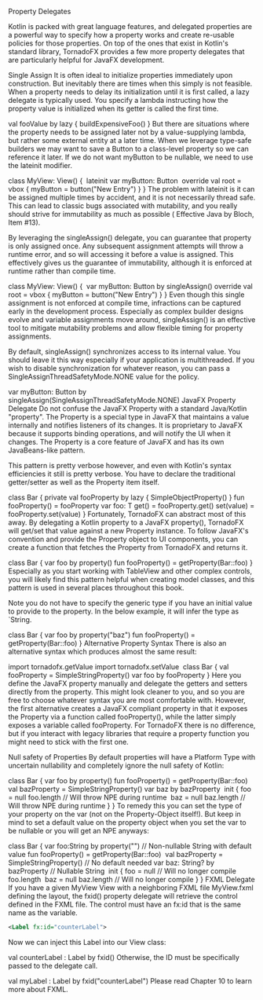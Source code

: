Property Delegates

Kotlin is packed with great language features, and delegated properties are a powerful way to specify how a property works and create re-usable policies for those properties. On top of the ones that exist in Kotlin's standard library, TornadoFX provides a few more property delegates that are particularly helpful for JavaFX development.

Single Assign
It is often ideal to initialize properties immediately upon construction. But inevitably there are times when this simply is not feasible. When a property needs to delay its initialization until it is first called, a lazy delegate is typically used. You specify a lambda instructing how the property value is initialized when its getter is called the first time.

val fooValue by lazy { buildExpensiveFoo() }
But there are situations where the property needs to be assigned later not by a value-supplying lambda, but rather some external entity at a later time. When we leverage type-safe builders we may want to save a Button to a class-level property so we can reference it later. If we do not want myButton to be nullable, we need to use the lateinit modifier.

class MyView: View() {
​
    lateinit var myButton: Button
​
    override val root = vbox {
        myButton = button("New Entry")
    }
}
The problem with lateinit is it can be assigned multiple times by accident, and it is not necessarily thread safe. This can lead to classic bugs associated with mutability, and you really should strive for immutability as much as possible ( Effective Java by Bloch, Item #13).

By leveraging the singleAssign() delegate, you can guarantee that property is only assigned once. Any subsequent assignment attempts will throw a runtime error, and so will accessing it before a value is assigned. This effectively gives us the guarantee of immutability, although it is enforced at runtime rather than compile time.

class MyView: View() {
​
    var myButton: Button by singleAssign()
​
    override val root = vbox {
        myButton = button("New Entry")
    }
}
Even though this single assignment is not enforced at compile time, infractions can be captured early in the development process. Especially as complex builder designs evolve and variable assignments move around, singleAssign() is an effective tool to mitigate mutability problems and allow flexible timing for property assignments.

By default, singleAssign() synchronizes access to its internal value. You should leave it this way especially if your application is multithreaded. If you wish to disable synchronization for whatever reason, you can pass a SingleAssignThreadSafetyMode.NONE value for the policy.

var myButton: Button by singleAssign(SingleAssignThreadSafetyMode.NONE)
JavaFX Property Delegate
Do not confuse the JavaFX Property with a standard Java/Kotlin "property". The Property is a special type in JavaFX that maintains a value internally and notifies listeners of its changes. It is proprietary to JavaFX because it supports binding operations, and will notify the UI when it changes. The Property is a core feature of JavaFX and has its own JavaBeans-like pattern.

This pattern is pretty verbose however, and even with Kotlin's syntax efficiencies it still is pretty verbose. You have to declare the traditional getter/setter as well as the Property item itself.

 class Bar {
    private val fooProperty by lazy { SimpleObjectProperty<T>() }
    fun fooProperty() = fooProperty
    var foo: T
        get() = fooProperty.get()
        set(value) = fooProperty.set(value)
}
Fortunately, TornadoFX can abstract most of this away. By delegating a Kotlin property to a JavaFX property(), TornadoFX will get/set that value against a new Property instance. To follow JavaFX's convention and provide the Property object to UI components, you can create a function that fetches the Property from TornadoFX and returns it.

class Bar {
    var foo by property<String>()
    fun fooProperty() = getProperty(Bar::foo)
}
Especially as you start working with TableView and other complex controls, you will likely find this pattern helpful when creating model classes, and this pattern is used in several places throughout this book.

Note you do not have to specify the generic type if you have an initial value to provide to the property. In the below example, it will infer the type as `String.

class Bar {
    var foo by property("baz")
    fun fooProperty() = getProperty(Bar::foo)
}
Alternative Property Syntax
There is also an alternative syntax which produces almost the same result:

import tornadofx.getValue
import tornadofx.setValue
​
class Bar {
    val fooProperty = SimpleStringProperty()
    var foo by fooProperty
}
Here you define the JavaFX property manually and delegate the getters and setters directly from the property. This might look cleaner to you, and so you are free to choose whatever syntax you are most comfortable with. However, the first alternative creates a JavaFX compliant property in that it exposes the Property via a function called fooProperty(), while the latter simply exposes a variable called fooProperty. For TornadoFX there is no difference, but if you interact with legacy libraries that require a property function you might need to stick with the first one.

Null safety of Properties
By default properties will have a Platform Type with uncertain nullability and completely ignore the null safety of Kotlin:

class Bar {
    var foo by property<String>()
    fun fooProperty() = getProperty(Bar::foo)
​
    val bazProperty = SimpleStringProperty()
    var baz by bazProperty
​
    init {
        foo = null
        foo.length // Will throw NPE during runtime
​
        baz = null
        baz.length // Will throw NPE during runtime
    }
}
To remedy this you can set the type of your property on the var (not on the Property-Object itself!). But keep in mind to set a default value on the property object when you set the var to be nullable or you will get an NPE anyways:

class Bar {
    var foo:String by property<String>("") // Non-nullable String with default value
    fun fooProperty() = getProperty(Bar::foo)
​
    val bazProperty = SimpleStringProperty() // No default needed
    var baz: String? by bazProperty // Nullable String
​
    init {
        foo = null // Will no longer compile
        foo.length
​
        baz = null
        baz.length // Will no longer compile
    }
}
FXML Delegate
If you have a given MyView View with a neighboring FXML file MyView.fxml defining the layout, the fxid() property delegate will retrieve the control defined in the FXML file. The control must have an fx:id that is the same name as the variable.
```xml
<Label fx:id="counterLabel">
```
Now we can inject this Label into our View class:

val counterLabel : Label by fxid()
Otherwise, the ID must be specifically passed to the delegate call.

val myLabel : Label by fxid("counterLabel")
Please read Chapter 10 to learn more about FXML.

